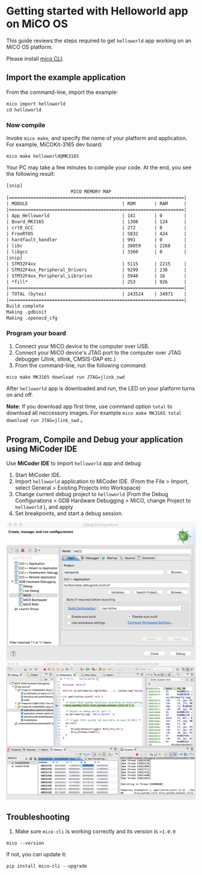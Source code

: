 # Getting started with Helloworld app on MiCO OS

This guide reviews the steps required to get `helloworld` app working on an MiCO OS platform.

Please install [mico CLI](https://code.aliyun.com/mico/mico-cli).

## Import the example application

From the command-line, import the example:

```
mico import helloworld
cd helloworld
```

### Now compile

Invoke `mico make`, and specify the name of your platform and application. For example, MiCOKit-3165 dev board:

```
mico make helloworld@MK3165
```

Your PC may take a few minutes to compile your code. At the end, you see the following result:

```
[snip]
                        MICO MEMORY MAP                            
|=================================================================|
| MODULE                                   | ROM       | RAM      |
|=================================================================|
| App_Helloworld                           | 141       | 0        |
| Board_MK3165                             | 1308      | 124      |
| crt0_GCC                                 | 272       | 0        |
| FreeRTOS                                 | 5832      | 424      |
| hardfault_handler                        | 991       | 0        |
| libc                                     | 38059     | 2268     |
| libgcc                                   | 3360      | 0        |
[snip]
| STM32F4xx                                | 5115      | 2215     |
| STM32F4xx_Peripheral_Drivers             | 9299      | 236      |
| STM32F4xx_Peripheral_Libraries           | 5948      | 16       |
| *fill*                                   | 253       | 926      |
|=================================================================|
| TOTAL (bytes)                            | 243524    | 34971    |
|=================================================================|
Build complete
Making .gdbinit
Making .openocd_cfg
```

### Program your board

1. Connect your MiCO device to the computer over USB.
1. Connect your MiCO device's JTAG port to the computer over JTAG debugger (Jlink, stlink, CMSIS-DAP etc.)
1. From the command-line, run the following command:

```
mico make MK3165 download run JTAG=jlink_swd
```
After `helloworld` app is downloaded and run, the LED on your platform turns on and off.

<span class="tips">**Note:** If you download app first time, use command option `total` to download all neccessory images. For example `mico make MK3165 total download run JTAG=jlink_swd`  。</span>



## Program, Compile and Debug your application using MiCoder IDE
Use **MiCoder IDE** to import `helloworld` app and debug:

1. Start MiCoder IDE.
1. Import `helloworld` application to MiCoder IDE. (From the File > Import, select General > Existing Projects into Workspace)
1. Change current debug project to `helloworld` (From the Debug Configurations > GDB Hardware Debugging > MiCO, change Project to `helloworld` ), and apply
1. Set breakpoints, and start a debug session.

![Image of MiCoder IDE's Debug Configurations](img/debug_conf.png)
![Image of MiCoder IDE's Debug UI](img/debug_ui.png)

## Troubleshooting

1. Make sure `mico-cli` is working correctly and its version is `>1.0.0`

 ```
 mico --version
 ```

 If not, you can update it:

 ```
 pip install mico-cli --upgrade
 ```